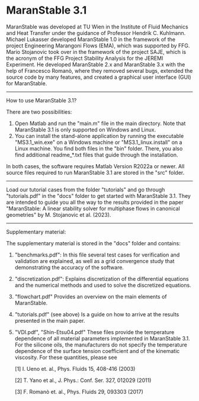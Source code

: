 # MaranStable 3.1

MaranStable was developed at TU Wien in the Institute of Fluid Mechanics and Heat Transfer under the guidance of Professor Hendrik C. Kuhlmann. Michael Lukasser developed MaranStable 1.0 in the framework of the project Engineering Marangoni Flows (EMA), which was supported by FFG. Mario Stojanovic took over in the framework of the project SAJE, which is the acronym of the FFG Project Stability Analysis for the JEREMI Experiment. He developed MaranStable 2.x and MaranStable 3.x with the help of Francesco Romanò, where they removed several bugs, extended the source code by many features, and created a graphical user interface (GUI) for MaranStable.
_________________

How to use MaranStable 3.1?

There are two possibilities:
   1) Open Matlab and run the "main.m" file in the main directory. Note that MaranStable 3.1 is only supported on Windows and Linux.
   2) You can install the stand-alone application by running the executable "MS3.1_win.exe" on a Windows machine or "MS3.1_linux.install" on a Linux machine. You find both files in the "bin" folder. There, you also find additional readme_*.txt files that guide through the installation.

In both cases, the software requires Matlab Version R2022a or newer. All source files required to run MaranStable 3.1 are stored in the "src" folder.
_________________

Load our tutorial cases from the folder "tutorials" and go through "tutorials.pdf" in the "docs" folder to get started with MaranStable 3.1. They are intended to guide you all the way to the results provided in the paper "MaranStable: A linear stability solver for multiphase flows in canonical geometries" by M. Stojanovic et al. (2023).
_________________

Supplementary material:

The supplementary material is stored in the "docs" folder and contains:

   1) "benchmarks.pdf":
      In this file several test cases for verification and validation are explained, as well as a grid convergence study that demonstrating the accuracy of the software.

   2) "discretization.pdf":
      Explains discretization of the differential equations and the numerical methods and used to solve the discretized equations.

   3) "flowchart.pdf"
      Provides an overview on the main elements of MaranStable.
      
   4) "tutorials.pdf" (see above)
      Is a guide on how to arrive at the results presented in the main paper.

   5) "VDI.pdf", "Shin-Etsu04.pdf"
      These files provide the temperature dependence of all material parameters implemented in MaranStable 3.1. For the silicone oils, the manufacturers do not specify the temperature dependence of the surface tension coefficient and of the kinematic viscosity. For these quantities, please see
      
      [1] I. Ueno et. al., Phys. Fluids 15, 408-416 (2003)
      
      [2] T. Yano et al., J. Phys.: Conf. Ser. 327, 012029 (2011)
      
      [3] F. Romanò et. al., Phys. Fluids 29, 093303 (2017)

